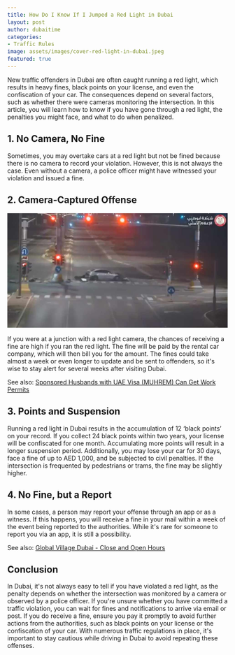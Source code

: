 ```yaml
---
title: How Do I Know If I Jumped a Red Light in Dubai
layout: post
author: dubaitime
categories: 
- Traffic Rules
image: assets/images/cover-red-light-in-dubai.jpeg
featured: true
--- 
```


New traffic offenders in Dubai are often caught running a red light, which results in heavy fines, black points on your license, and even the confiscation of your car. The consequences depend on several factors, such as whether there were cameras monitoring the intersection. In this article, you will learn how to know if you have gone through a red light, the penalties you might face, and what to do when penalized.

## 1. No Camera, No Fine

Sometimes, you may overtake cars at a red light but not be fined because there is no camera to record your violation. However, this is not always the case. Even without a camera, a police officer might have witnessed your violation and issued a fine.

## 2. Camera-Captured Offense

![jumped-red-light-in-dubai](assets/images/jumped-red-light-in-dubai.jpg)

If you were at a junction with a red light camera, the chances of receiving a fine are high if you ran the red light. The fine will be paid by the rental car company, which will then bill you for the amount. The fines could take almost a week or even longer to update and be sent to offenders, so it's wise to stay alert for several weeks after visiting Dubai.

See also: [Sponsored Husbands with UAE Visa (MUHREM) Can Get Work Permits](https://dubaitime.github.io/muhrem-visa-work-permit/)

## 3. Points and Suspension

Running a red light in Dubai results in the accumulation of 12 ‘black points’ on your record. If you collect 24 black points within two years, your license will be confiscated for one month. Accumulating more points will result in a longer suspension period. Additionally, you may lose your car for 30 days, face a fine of up to AED 1,000, and be subjected to civil penalties. If the intersection is frequented by pedestrians or trams, the fine may be slightly higher.

## 4. No Fine, but a Report

In some cases, a person may report your offense through an app or as a witness. If this happens, you will receive a fine in your mail within a week of the event being reported to the authorities. While it's rare for someone to report you via an app, it is still a possibility.

See also: [Global Village Dubai - Close and Open Hours](https://dubaitime.github.io/global-village-dubai-close-and-open-hours/)

## Conclusion

In Dubai, it's not always easy to tell if you have violated a red light, as the penalty depends on whether the intersection was monitored by a camera or observed by a police officer. If you're unsure whether you have committed a traffic violation, you can wait for fines and notifications to arrive via email or post. If you do receive a fine, ensure you pay it promptly to avoid further actions from the authorities, such as black points on your license or the confiscation of your car. With numerous traffic regulations in place, it's important to stay cautious while driving in Dubai to avoid repeating these offenses.
